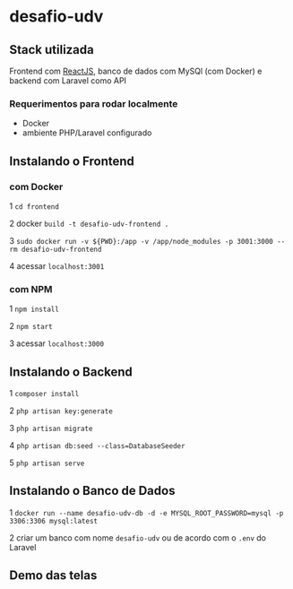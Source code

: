 # desafio-udv

## Stack utilizada

Frontend com [ReactJS](https://reactjs.org), banco de dados com MySQl (com Docker) e backend com Laravel como API

### Requerimentos para rodar localmente

- Docker
- ambiente PHP/Laravel configurado

## Instalando o Frontend

### com Docker

1 ```cd frontend```

2 docker ```build -t desafio-udv-frontend .```

3 ```sudo docker run -v ${PWD}:/app -v /app/node_modules -p 3001:3000 --rm desafio-udv-frontend```

4 acessar ```localhost:3001```

### com NPM

1 ```npm install```

2 ```npm start```

3 acessar ```localhost:3000```

## Instalando o Backend

1 ```composer install```

2 ```php artisan key:generate```

3 ```php artisan migrate```

4 ```php artisan db:seed --class=DatabaseSeeder```

5 ```php artisan serve```

## Instalando o Banco de Dados

1 ```docker run --name desafio-udv-db -d -e MYSQL_ROOT_PASSWORD=mysql -p 3306:3306 mysql:latest```

2 criar um banco com nome ```desafio-udv``` ou de acordo com o ```.env``` do Laravel

## Demo das telas

